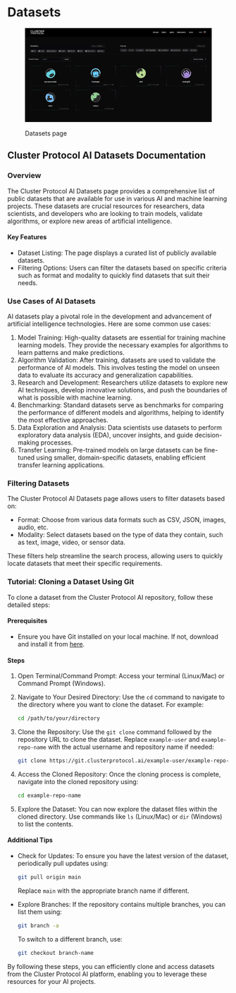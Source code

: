 # Datasets

<figure><img src="../.gitbook/assets/image (1).png" alt=""><figcaption><p>Datasets page</p></figcaption></figure>

## Cluster Protocol AI Datasets Documentation

### Overview

The Cluster Protocol AI Datasets page provides a comprehensive list of public datasets that are available for use in various AI and machine learning projects. These datasets are crucial resources for researchers, data scientists, and developers who are looking to train models, validate algorithms, or explore new areas of artificial intelligence.

#### Key Features

* Dataset Listing: The page displays a curated list of publicly available datasets.
* Filtering Options: Users can filter the datasets based on specific criteria such as format and modality to quickly find datasets that suit their needs.

### Use Cases of AI Datasets

AI datasets play a pivotal role in the development and advancement of artificial intelligence technologies. Here are some common use cases:

1. Model Training: High-quality datasets are essential for training machine learning models. They provide the necessary examples for algorithms to learn patterns and make predictions.
2. Algorithm Validation: After training, datasets are used to validate the performance of AI models. This involves testing the model on unseen data to evaluate its accuracy and generalization capabilities.
3. Research and Development: Researchers utilize datasets to explore new AI techniques, develop innovative solutions, and push the boundaries of what is possible with machine learning.
4. Benchmarking: Standard datasets serve as benchmarks for comparing the performance of different models and algorithms, helping to identify the most effective approaches.
5. Data Exploration and Analysis: Data scientists use datasets to perform exploratory data analysis (EDA), uncover insights, and guide decision-making processes.
6. Transfer Learning: Pre-trained models on large datasets can be fine-tuned using smaller, domain-specific datasets, enabling efficient transfer learning applications.

### Filtering Datasets

The Cluster Protocol AI Datasets page allows users to filter datasets based on:

* Format: Choose from various data formats such as CSV, JSON, images, audio, etc.
* Modality: Select datasets based on the type of data they contain, such as text, image, video, or sensor data.

These filters help streamline the search process, allowing users to quickly locate datasets that meet their specific requirements.

### Tutorial: Cloning a Dataset Using Git

To clone a dataset from the Cluster Protocol AI repository, follow these detailed steps:

#### Prerequisites

* Ensure you have Git installed on your local machine. If not, download and install it from [here](https://git-scm.com/downloads).

#### Steps

1. Open Terminal/Command Prompt: Access your terminal (Linux/Mac) or Command Prompt (Windows).
2.  Navigate to Your Desired Directory: Use the `cd` command to navigate to the directory where you want to clone the dataset. For example:

    ```bash
    cd /path/to/your/directory
    ```
3.  Clone the Repository: Use the `git clone` command followed by the repository URL to clone the dataset. Replace `example-user` and `example-repo-name` with the actual username and repository name if needed:

    ```bash
    git clone https://git.clusterprotocol.ai/example-user/example-repo-name
    ```
4.  Access the Cloned Repository: Once the cloning process is complete, navigate into the cloned repository using:

    ```bash
    cd example-repo-name
    ```
5. Explore the Dataset: You can now explore the dataset files within the cloned directory. Use commands like `ls` (Linux/Mac) or `dir` (Windows) to list the contents.

#### Additional Tips

*   Check for Updates: To ensure you have the latest version of the dataset, periodically pull updates using:

    ```bash
    git pull origin main
    ```

    Replace `main` with the appropriate branch name if different.
*   Explore Branches: If the repository contains multiple branches, you can list them using:

    ```bash
    git branch -a
    ```

    To switch to a different branch, use:

    ```bash
    git checkout branch-name
    ```

By following these steps, you can efficiently clone and access datasets from the Cluster Protocol AI platform, enabling you to leverage these resources for your AI projects.

